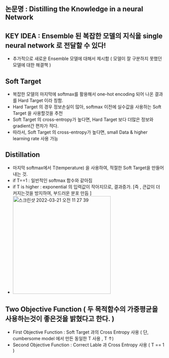 ## 논문명 : Distilling the Knowledge in a neural Network
## KEY IDEA : Ensemble 된 복잡한 모델의 지식을 single neural network 로 전달할 수 있다!
- 추가적으로 새로운 Ensemble 모델에 대해서 제시함 ( 모델이 잘 구분하지 못했던 모델에 대한 해결책 )

## Soft Target 
- 복잡한 모델의 마지막에 softmax를 활용해서 one-hot encoding 되어 나온 결과를 Hard Target 이라 칭함.
- Hard Target 의 경우 정보손실이 많아, softmax 이전에 실수값을 사용하는 Soft Target 을 사용할것을 추천
- Soft Target 의 cross-entropy가 높다면, Hard Target 보다 더많은 정보와 gradient간 편차가 적다. 
- 따라서, Soft Target 의 cross-entropy가 높다면, small Data & higher learning rate 사용 가능

## Distillation 
- 마지막 softmax에서 T(temperature) 을 사용하여, 적절한 Soft Target을 만들어 내는 것.
- if T==1 : 일반적인 softmax 함수와 같아짐
- if T is higher : exponential 의 입력값이 작아지므로, 결과증가. [즉 , 큰값이 더 커지는것을 방지하여, 부드러운 분포 만듬 ] 
- <img width="308" alt="스크린샷 2022-03-21 오전 11 27 39" src="https://user-images.githubusercontent.com/98244339/159197937-982eecd7-6b12-49cf-b09c-f81007dc88c9.png">

## Two Objective Function ( 두 목적함수의 가중평균을 사용하는것이 좋은것을 밝혔다고 한다. )
- First Objective Function : Soft Target 과의 Cross Entropy 사용 ( 단, cumbersome model 에서 만든 동일한 T 사용 , T ↑)
- Second Objective Function : Correct Lable 과 Cross Entropy 사용 ( T == 1 )
